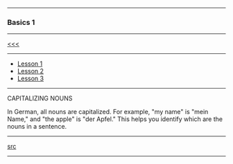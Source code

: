 
---

### Basics 1

---

[<<<](https://github.com/ttltrk/ELSE/blob/master/LAN/GER/DUO_GER.MD)

---

* <a href="https://github.com/ttltrk/ELSE/blob/master/LAN/GER/01/L1/L1.MD">Lesson 1</a>
* <a href="https://github.com/ttltrk/ELSE/blob/master/LAN/GER/01/L2/L2.MD">Lesson 2</a>
* <a href="https://github.com/ttltrk/ELSE/blob/master/LAN/GER/01/L3/L3.MD">Lesson 3</a>

---

CAPITALIZING NOUNS

In German, all nouns are capitalized. For example, "my name" is "mein Name," and "the apple" is "der Apfel." This helps you identify which 
are the nouns in a sentence.

---

[src](https://www.duolingo.com/skill/de/Basics-1)

---
